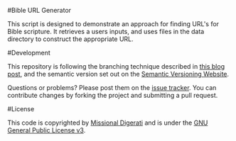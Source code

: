 #Bible URL Generator

This script is designed to demonstrate an approach for finding URL's for Bible scripture.  It retrieves a users inputs, and uses files in the data directory to construct the appropriate URL.

#Development

This repository is following the branching technique described in [this blog post](http://nvie.com/posts/a-successful-git-branching-model/), and the semantic version set out on the [Semantic Versioning Website](http://semver.org/).

Questions or problems? Please post them on the [issue tracker](https://github.com/MissionalDigerati/bible_url_generator/issues). You can contribute changes by forking the project and submitting a pull request.

#License

This code is copyrighted by [Missional Digerati](http://missionaldigerati.org) and is under the [GNU General Public License v3](http://www.gnu.org/licenses/gpl-3.0-standalone.html).
